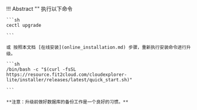 !!! Abstract ""
    执行以下命令

    ```sh
    cectl upgrade
    
    ```

    或 按照本文档 [在线安装](online_installation.md) 步骤，重新执行安装命令进行升级。

	```sh
	/bin/bash -c "$(curl -fsSL https://resource.fit2cloud.com/cloudexplorer-lite/installer/releases/latest/quick_start.sh)"

	```

	**注意：升级前做好数据库的备份工作是一个良好的习惯。**